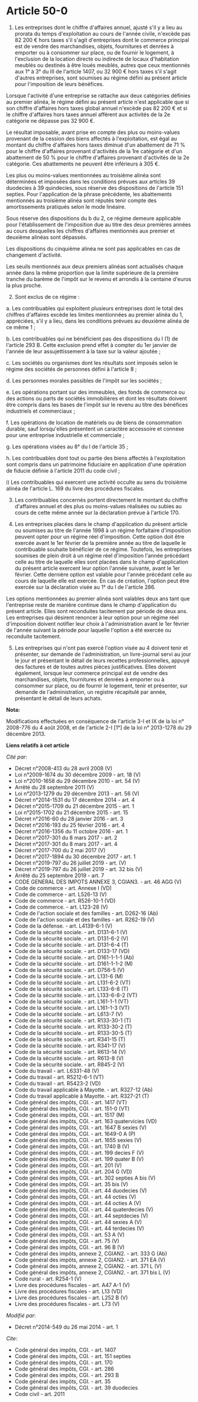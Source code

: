 # Article 50-0

1. Les entreprises dont le chiffre d'affaires annuel, ajusté s'il y a lieu au prorata du temps d'exploitation au cours de
l'année civile, n'excède pas 82 200 € hors taxes s'il s'agit d'entreprises dont le commerce principal est de vendre des
marchandises, objets, fournitures et denrées à emporter ou à consommer sur place, ou de fournir le logement, à l'exclusion de
la location directe ou indirecte de locaux d'habitation meublés ou destinés à être loués meublés, autres que ceux mentionnés
aux 1° à 3° du III de l'article 1407, ou 32 900 € hors taxes s'il s'agit d'autres entreprises, sont soumises au régime défini
au présent article pour l'imposition de leurs bénéfices. 

Lorsque l'activité d'une entreprise se rattache aux deux catégories définies au premier alinéa, le régime défini au présent
article n'est applicable que si son chiffre d'affaires hors taxes global annuel n'excède pas 82 200 € et si le chiffre
d'affaires hors taxes annuel afférent aux activités de la 2e catégorie ne dépasse pas 32 900 €.

Le résultat imposable, avant prise en compte des plus ou moins-values provenant de la cession des biens affectés à
l'exploitation, est égal au montant du chiffre d'affaires hors taxes diminué d'un abattement de 71 % pour le chiffre
d'affaires provenant d'activités de la 1re catégorie et d'un abattement de 50 % pour le chiffre d'affaires provenant
d'activités de la 2e catégorie. Ces abattements ne peuvent être inférieurs à 305 €. 

Les plus ou moins-values mentionnées au troisième alinéa sont déterminées et imposées dans les conditions prévues aux
articles 39 duodecies à 39 quindecies, sous réserve des dispositions de l'article 151 septies. Pour l'application de la
phrase précédente, les abattements mentionnés au troisième alinéa sont réputés tenir compte des amortissements pratiqués
selon le mode linéaire. 

Sous réserve des dispositions du b du 2, ce régime demeure applicable pour l'établissement de l'imposition due au titre des
deux premières années au cours desquelles les chiffres d'affaires mentionnés aux premier et deuxième alinéas sont dépassés. 

Les dispositions du cinquième alinéa ne sont pas applicables en cas de changement d'activité. 

Les seuils mentionnés aux deux premiers alinéas sont actualisés chaque année dans la même proportion que la limite supérieure
de la première tranche du barème de l'impôt sur le revenu et arrondis à la centaine d'euros la plus proche. 

2. Sont exclus de ce régime : 

a. Les contribuables qui exploitent plusieurs entreprises dont le total des chiffres d'affaires excède les limites
mentionnées au premier alinéa du 1, appréciées, s'il y a lieu, dans les conditions prévues au deuxième alinéa de ce même 1 ; 

b. Les contribuables qui ne bénéficient pas des dispositions du I (1) de l'article 293 B. Cette exclusion prend effet à
compter du 1er janvier de l'année de leur assujettissement à la taxe sur la valeur ajoutée ; 

c. Les sociétés ou organismes dont les résultats sont imposés selon le régime des sociétés de personnes défini à l'article
8 ; 

d. Les personnes morales passibles de l'impôt sur les sociétés ; 

e. Les opérations portant sur des immeubles, des fonds de commerce ou des actions ou parts de sociétés immobilières et dont
les résultats doivent être compris dans les bases de l'impôt sur le revenu au titre des bénéfices industriels et
commerciaux ; 

f. Les opérations de location de matériels ou de biens de consommation durable, sauf lorsqu'elles présentent un caractère
accessoire et connexe pour une entreprise industrielle et commerciale ; 

g. Les opérations visées au 8° du I de l'article 35 ; 

h. Les contribuables dont tout ou partie des biens affectés à l'exploitation sont compris dans un patrimoine fiduciaire en
application d'une opération de fiducie définie à l'article 2011 du code civil ; 

i) Les contribuables qui exercent une activité occulte au sens du troisième alinéa de l'article L. 169 du livre des
procédures fiscales. 

3. Les contribuables concernés portent directement le montant du chiffre d'affaires annuel et des plus ou moins-values
réalisées ou subies au cours de cette même année sur la déclaration prévue à l'article 170.

4. Les entreprises placées dans le champ d'application du présent article ou soumises au titre de l'année 1998 à un régime
forfaitaire d'imposition peuvent opter pour un régime réel d'imposition. Cette option doit être exercée avant le 1er février
de la première année au titre de laquelle le contribuable souhaite bénéficier de ce régime. Toutefois, les entreprises
soumises de plein droit à un régime réel d'imposition l'année précédant celle au titre de laquelle elles sont placées dans le
champ d'application du présent article exercent leur option l'année suivante, avant le 1er février. Cette dernière option est
valable pour l'année précédant celle au cours de laquelle elle est exercée. En cas de création, l'option peut être exercée
sur la déclaration visée au 1° du I de l'article 286. 

Les options mentionnées au premier alinéa sont valables deux ans tant que l'entreprise reste de manière continue dans le
champ d'application du présent article. Elles sont reconduites tacitement par période de deux ans. Les entreprises qui
désirent renoncer à leur option pour un régime réel d'imposition doivent notifier leur choix à l'administration avant le 1er
février de l'année suivant la période pour laquelle l'option a été exercée ou reconduite tacitement. 

5. Les entreprises qui n'ont pas exercé l'option visée au 4 doivent tenir et présenter, sur demande de l'administration, un
livre-journal servi au jour le jour et présentant le détail de leurs recettes professionnelles, appuyé des factures et de
toutes autres pièces justificatives. Elles doivent également, lorsque leur commerce principal est de vendre des marchandises,
objets, fournitures et denrées à emporter ou à consommer sur place, ou de fournir le logement, tenir et présenter, sur
demande de l'administration, un registre récapitulé par année, présentant le détail de leurs achats.

**Nota:**

Modifications effectuées en conséquence de l'article 3-I et IX de la loi n° 2008-776 du 4 août 2008, et de l'article 2-I [1°]
de la loi n° 2013-1278 du 29 décembre 2013.

**Liens relatifs à cet article**

_Cité par_:

  - Décret n°2008-413 du 28 avril 2008 (V)
  - Loi n°2009-1674 du 30 décembre 2009 - art. 18 (V)
  - Loi n°2010-1658 du 29 décembre 2010 - art. 54 (V)
  - Arrêté du 28 septembre 2011 (V)
  - Loi n°2013-1279 du 29 décembre 2013 - art. 56 (V)
  - Décret n°2014-1531 du 17 décembre 2014 - art. 4
  - Décret n°2015-1709 du 21 décembre 2015 - art. 1
  - Loi n°2015-1702 du 21 décembre 2015 - art. 15
  - Décret n°2016-60 du 28 janvier 2016 - art. 3
  - Décret n°2016-193 du 25 février 2016 - art. 4
  - Décret n°2016-1356 du 11 octobre 2016 - art. 1
  - Décret n°2017-301 du 8 mars 2017 - art. 2
  - Décret n°2017-301 du 8 mars 2017 - art. 4
  - Décret n°2017-700 du 2 mai 2017 (V)
  - Décret n°2017-1894 du 30 décembre 2017 - art. 1
  - Décret n°2019-797 du 26 juillet 2019 - art. (V)
  - Décret n°2019-797 du 26 juillet 2019 - art. 32 bis (V)
  - Arrêté du 25 septembre 2019 - art. 7
  - CODE GENERAL DES IMPOTS ANNEXE 3, CGIAN3. - art. 46 AGG (V)
  - Code de commerce - art. Annexe I (VD)
  - Code de commerce - art. L526-13 (V)
  - Code de commerce - art. R526-10-1 (VD)
  - Code de commerce. - art. L123-28 (V)
  - Code de l'action sociale et des familles - art. D262-16 (Ab)
  - Code de l'action sociale et des familles - art. R262-19 (V)
  - Code de la défense. - art. L4139-6-1 (V)
  - Code de la sécurité sociale. - art. D131-6-1 (V)
  - Code de la sécurité sociale. - art. D131-6-2 (V)
  - Code de la sécurité sociale. - art. D131-6-4 (T)
  - Code de la sécurité sociale. - art. D133-17 (VD)
  - Code de la sécurité sociale. - art. D161-1-1-1 (Ab)
  - Code de la sécurité sociale. - art. D161-1-1-2 (M)
  - Code de la sécurité sociale. - art. D756-5 (V)
  - Code de la sécurité sociale. - art. L131-6 (M)
  - Code de la sécurité sociale. - art. L131-6-2 (VT)
  - Code de la sécurité sociale. - art. L133-6-8 (T)
  - Code de la sécurité sociale. - art. L133-6-8-2 (VT)
  - Code de la sécurité sociale. - art. L161-1-1 (VT)
  - Code de la sécurité sociale. - art. L161-1-3 (VT)
  - Code de la sécurité sociale. - art. L613-7 (V)
  - Code de la sécurité sociale. - art. R133-30-1 (T)
  - Code de la sécurité sociale. - art. R133-30-2 (T)
  - Code de la sécurité sociale. - art. R133-30-5 (T)
  - Code de la sécurité sociale. - art. R341-15 (T)
  - Code de la sécurité sociale. - art. R341-17 (V)
  - Code de la sécurité sociale. - art. R613-14 (V)
  - Code de la sécurité sociale. - art. R613-8 (V)
  - Code de la sécurité sociale. - art. R845-2 (V)
  - Code du travail - art. L6331-48 (V)
  - Code du travail - art. R5212-6-1 (VT)
  - Code du travail - art. R5423-2 (VD)
  - Code du travail applicable à Mayotte. - art. R327-12 (Ab)
  - Code du travail applicable à Mayotte. - art. R327-21 (T)
  - Code général des impôts, CGI. - art. 1417 (VT)
  - Code général des impôts, CGI. - art. 151-0 (VT)
  - Code général des impôts, CGI. - art. 1517 (M)
  - Code général des impôts, CGI. - art. 163 quatervicies (VD)
  - Code général des impôts, CGI. - art. 1647 B sexies (V)
  - Code général des impôts, CGI. - art. 1649-0 A (P)
  - Code général des impôts, CGI. - art. 1655 sexies (V)
  - Code général des impôts, CGI. - art. 1740 B (V)
  - Code général des impôts, CGI. - art. 199 decies F (V)
  - Code général des impôts, CGI. - art. 199 quater B (V)
  - Code général des impôts, CGI. - art. 201 (V)
  - Code général des impôts, CGI. - art. 204 G (VD)
  - Code général des impôts, CGI. - art. 302 septies A bis (V)
  - Code général des impôts, CGI. - art. 35 bis (V)
  - Code général des impôts, CGI. - art. 44 duodecies (V)
  - Code général des impôts, CGI. - art. 44 octies (V)
  - Code général des impôts, CGI. - art. 44 octies A (V)
  - Code général des impôts, CGI. - art. 44 quaterdecies (V)
  - Code général des impôts, CGI. - art. 44 septdecies (V)
  - Code général des impôts, CGI. - art. 44 sexies A (V)
  - Code général des impôts, CGI. - art. 44 terdecies (V)
  - Code général des impôts, CGI. - art. 53 A (V)
  - Code général des impôts, CGI. - art. 75 (V)
  - Code général des impôts, CGI. - art. 96 B (V)
  - Code général des impôts, annexe 2, CGIAN2. - art. 333 G (Ab)
  - Code général des impôts, annexe 2, CGIAN2. - art. 371 EA (V)
  - Code général des impôts, annexe 2, CGIAN2. - art. 371 L (V)
  - Code général des impôts, annexe 2, CGIAN2. - art. 371 bis L (V)
  - Code rural - art. R254-1 (V)
  - Livre des procédures fiscales - art. A47 A-1 (V)
  - Livre des procédures fiscales - art. L13 (VD)
  - Livre des procédures fiscales - art. L252 B (V)
  - Livre des procédures fiscales - art. L73 (V)

_Modifié par_:

  - Décret n°2014-549 du 26 mai 2014 - art. 1

_Cite_:

  - Code général des impôts, CGI. - art. 1407
  - Code général des impôts, CGI. - art. 151 septies
  - Code général des impôts, CGI. - art. 170
  - Code général des impôts, CGI. - art. 286
  - Code général des impôts, CGI. - art. 293 B
  - Code général des impôts, CGI. - art. 35
  - Code général des impôts, CGI. - art. 39 duodecies
  - Code civil - art. 2011
